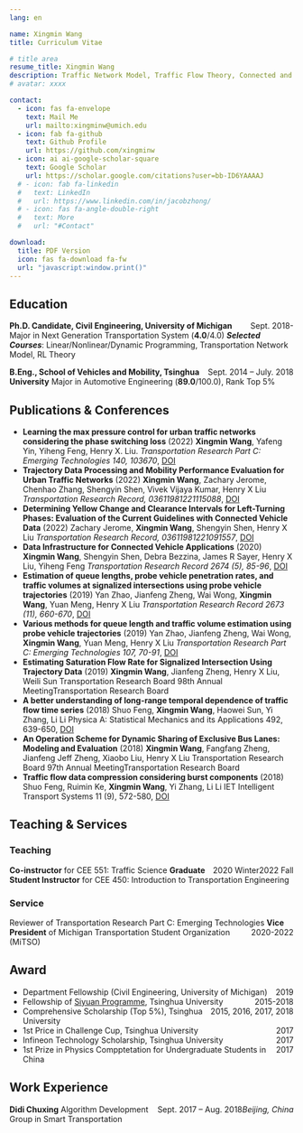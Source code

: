 ```yaml
---
lang: en

name: Xingmin Wang
title: Curriculum Vitae

# title area
resume_title: Xingmin Wang
description: Traffic Network Model, Traffic Flow Theory, Connected and Automated Transportation
# avatar: xxxx

contact:
  - icon: fas fa-envelope
    text: Mail Me
    url: mailto:xingminw@umich.edu
  - icon: fab fa-github
    text: Github Profile
    url: https://github.com/xingminw
  - icon: ai ai-google-scholar-square
    text: Google Scholar
    url: https://scholar.google.com/citations?user=bb-ID6YAAAAJ
  # - icon: fab fa-linkedin
  #   text: LinkedIn
  #   url: https://www.linkedin.com/in/jacobzhong/
  # - icon: fas fa-angle-double-right
  #   text: More
  #   url: "#Contact"

download:
  title: PDF Version
  icon: fas fa-download fa-fw
  url: "javascript:window.print()"
---
```

<!-- 
{% raw %}
<center>
<a href='/'>English</a> | <a href='/zh-cn/'>简体中文</a>
</center>
{% endraw %} -->

## <i class="fas fa-user-graduate"></i> Education

<span style="float: right; display: inline-block;"> Sept. 2018- </span> **Ph.D. Candidate, Civil Engineering, University of Michigan**
Major in Next Generation Transportation System (**4.0**/4.0)
***Selected Courses***: Linear/Nonlinear/Dynamic Programming, Transportation Network Model, RL Theory

<span style="float: right; display: inline-block;"> Sept. 2014 – July. 2018 </span> **B.Eng., School of Vehicles and Mobility, Tsinghua University**
Major in Automotive Engineering (**89.0**/100.0), Rank Top 5%

## <i class="fas fa-book"></i> Publications & Conferences

- __Learning the max pressure control for urban traffic networks considering the phase switching loss__ (2022)
  **Xingmin Wang**, Yafeng Yin, Yiheng Feng, Henry X. Liu. 
  *Transportation Research Part C: Emerging Technologies 140, 103670*, [<i class="ai ai-doi"></i> DOI](https://doi.org/10.1016/j.trc.2022.103670)
- __Trajectory Data Processing and Mobility Performance Evaluation for Urban Traffic Networks__ (2022)
  **Xingmin Wang**, Zachary Jerome, Chenhao Zhang, Shengyin Shen, Vivek Vijaya Kumar, Henry X Liu
  *Transportation Research Record, 03611981221115088*, [<i class="ai ai-doi"></i> DOI](https://doi.org/10.1177/0361198122111508)
- __Determining Yellow Change and Clearance Intervals for Left-Turning Phases: Evaluation of the Current Guidelines with Connected Vehicle Data__ (2022)
  Zachary Jerome, **Xingmin Wang**, Shengyin Shen, Henry X Liu
  *Transportation Research Record, 03611981221091557*, [<i class="ai ai-doi"></i> DOI](https://doi.org/10.1177/03611981221091557)
- __Data Infrastructure for Connected Vehicle Applications__ (2020)
  **Xingmin Wang**, Shengyin Shen, Debra Bezzina, James R Sayer, Henry X Liu, Yiheng Feng
  *Transportation Research Record 2674 (5), 85-96*, [<i class="ai ai-doi"></i> DOI](https://doi.org/10.1177/0361198120912424)
- __Estimation of queue lengths, probe vehicle penetration rates, and traffic volumes at signalized intersections using probe vehicle trajectories__ (2019)
  Yan Zhao, Jianfeng Zheng, Wai Wong, **Xingmin Wang**, Yuan Meng, Henry X Liu
  *Transportation Research Record 2673 (11), 660-670*, [<i class="ai ai-doi"></i> DOI](https://doi.org/10.1177/0361198119856340)
- __Various methods for queue length and traffic volume estimation using probe vehicle trajectories__ (2019)
  Yan Zhao, Jianfeng Zheng, Wai Wong, **Xingmin Wang**, Yuan Meng, Henry X Liu
  *Transportation Research Part C: Emerging Technologies 107, 70-91*, [<i class="ai ai-doi"></i> DOI](https://doi.org/10.1016/j.trc.2019.07.008)
- __Estimating Saturation Flow Rate for Signalized Intersection Using Trajectory Data__ (2019)
  **Xingmin Wang**, Jianfeng Zheng, Henry X Liu, Weili Sun
  Transportation Research Board 98th Annual MeetingTransportation Research Board
- __A better understanding of long-range temporal dependence of traffic flow time series__ (2018)
  Shuo Feng, **Xingmin Wang**, Haowei Sun, Yi Zhang, Li Li
  Physica A: Statistical Mechanics and its Applications 492, 639-650, [<i class="ai ai-doi"></i> DOI](https://doi.org/10.1016/j.physa.2017.10.006)
- __An Operation Scheme for Dynamic Sharing of Exclusive Bus Lanes: Modeling and Evaluation__ (2018)
  **Xingmin Wang**, Fangfang Zheng, Jianfeng Jeff Zheng, Xiaobo Liu, Henry X Liu
  Transportation Research Board 97th Annual MeetingTransportation Research Board
- __Traffic flow data compression considering burst components__ (2018)
  Shuo Feng, Ruimin Ke, **Xingmin Wang**, Yi Zhang, Li Li
  IET Intelligent Transport Systems 11 (9), 572-580, [<i class="ai ai-doi"></i> DOI](https://doi.org/10.1049/iet-its.2016.0328)

## <i class="fa-sharp fa-solid fa-school"></i> Teaching & Services

### Teaching
<span style="float: right; display: inline-block;"> 2022 Fall </span> **Co-instructor** for CEE 551: Traffic Science
<span style="float: right; display: inline-block;"> 2020 Winter </span> **Graduate Student Instructor** for CEE 450: Introduction to Transportation Engineering
### Service
Reviewer of Transportation Research Part C: Emerging Technologies
<span style="float: right; display: inline-block;"> 2020-2022  </span> **Vice President** of Michigan Transportation Student Organization (MiTSO)

## <i class="fa-solid fa-award"></i> Award
- <span style="float: right; display: inline-block;"> 2019 </span> Department Fellowship (Civil Engineering, University of Michigan)
- <span style="float: right; display: inline-block;"> 2015-2018 </span> Fellowship of [Siyuan Programme](https://en.wikipedia.org/wiki/Siyuan_Programme), Tsinghua University
- <span style="float: right; display: inline-block;"> 2015, 2016, 2017, 2018 </span> Comprehensive Scholarship (Top 5%), Tsinghua University
- <span style="float: right; display: inline-block;"> 2017 </span> 1st Price in Challenge Cup, Tsinghua University
- <span style="float: right; display: inline-block;"> 2017 </span> Infineon Technology Scholarship, Tsinghua University
- <span style="float: right; display: inline-block;"> 2017 </span> 1st Prize in Physics Compptetation for Undergraduate Students in China

## <i class="fas fa-user-tie"></i> Work Experience

<em style="float: right; display: inline-block;"> Beijing, China</em> **Didi Chuxing**
<span style="float: right; display: inline-block;"> Sept. 2017 – Aug. 2018 </span> Algorithm Development Group in Smart Transportation
